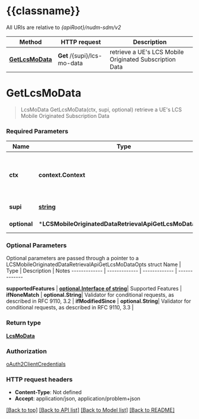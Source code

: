 # {{classname}}

All URIs are relative to *{apiRoot}/nudm-sdm/v2*

Method | HTTP request | Description
------------- | ------------- | -------------
[**GetLcsMoData**](LCSMobileOriginatedDataRetrievalApi.md#GetLcsMoData) | **Get** /{supi}/lcs-mo-data | retrieve a UE&#x27;s LCS Mobile Originated Subscription Data

# **GetLcsMoData**
> LcsMoData GetLcsMoData(ctx, supi, optional)
retrieve a UE's LCS Mobile Originated Subscription Data

### Required Parameters

Name | Type | Description  | Notes
------------- | ------------- | ------------- | -------------
 **ctx** | **context.Context** | context for authentication, logging, cancellation, deadlines, tracing, etc.
  **supi** | [**string**](.md)| Identifier of the UE | 
 **optional** | ***LCSMobileOriginatedDataRetrievalApiGetLcsMoDataOpts** | optional parameters | nil if no parameters

### Optional Parameters
Optional parameters are passed through a pointer to a LCSMobileOriginatedDataRetrievalApiGetLcsMoDataOpts struct
Name | Type | Description  | Notes
------------- | ------------- | ------------- | -------------

 **supportedFeatures** | [**optional.Interface of string**](.md)| Supported Features | 
 **ifNoneMatch** | **optional.String**| Validator for conditional requests, as described in RFC 9110, 3.2 | 
 **ifModifiedSince** | **optional.String**| Validator for conditional requests, as described in RFC 9110, 3.3 | 

### Return type

[**LcsMoData**](LcsMoData.md)

### Authorization

[oAuth2ClientCredentials](../README.md#oAuth2ClientCredentials)

### HTTP request headers

 - **Content-Type**: Not defined
 - **Accept**: application/json, application/problem+json

[[Back to top]](#) [[Back to API list]](../README.md#documentation-for-api-endpoints) [[Back to Model list]](../README.md#documentation-for-models) [[Back to README]](../README.md)

